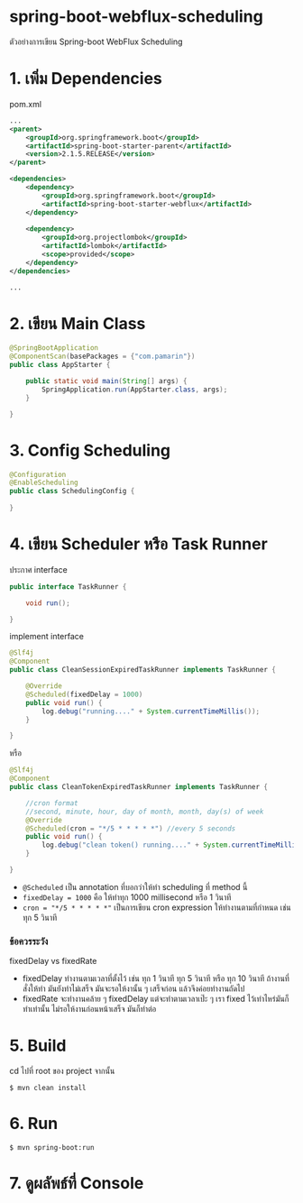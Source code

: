 # spring-boot-webflux-scheduling
ตัวอย่างการเขียน Spring-boot WebFlux Scheduling

# 1. เพิ่ม Dependencies

pom.xml 
``` xml
...
<parent>
    <groupId>org.springframework.boot</groupId>
    <artifactId>spring-boot-starter-parent</artifactId>
    <version>2.1.5.RELEASE</version>
</parent>

<dependencies>
    <dependency>
        <groupId>org.springframework.boot</groupId>
        <artifactId>spring-boot-starter-webflux</artifactId>
    </dependency>
    
    <dependency>
        <groupId>org.projectlombok</groupId>
        <artifactId>lombok</artifactId>
        <scope>provided</scope>
    </dependency>
</dependencies>

...
```

# 2. เขียน Main Class 

``` java
@SpringBootApplication
@ComponentScan(basePackages = {"com.pamarin"}) 
public class AppStarter {

    public static void main(String[] args) {
        SpringApplication.run(AppStarter.class, args);
    }

}
```

# 3. Config Scheduling 
```java 
@Configuration
@EnableScheduling
public class SchedulingConfig {
    
}
```

# 4. เขียน Scheduler หรือ Task Runner 
ประกาศ interface 
```java 
public interface TaskRunner {

    void run();

}
```
implement interface
```java 
@Slf4j
@Component
public class CleanSessionExpiredTaskRunner implements TaskRunner {

    @Override
    @Scheduled(fixedDelay = 1000)
    public void run() {
        log.debug("running...." + System.currentTimeMillis());
    }

}
```
หรือ 
```java
@Slf4j
@Component
public class CleanTokenExpiredTaskRunner implements TaskRunner {

    //cron format 
    //second, minute, hour, day of month, month, day(s) of week
    @Override
    @Scheduled(cron = "*/5 * * * * *") //every 5 seconds
    public void run() {
        log.debug("clean token() running...." + System.currentTimeMillis());
    }

}
```

- `@Scheduled` เป็น annotation ที่บอกว่าให้ทำ scheduling ที่ method นี้ 
- `fixedDelay = 1000` คือ ให้ทำทุก 1000 millisecond หรือ 1 วินาที 
- `cron = "*/5 * * * * *"` เป็นการเขียน cron expression ให้ทำงานตามที่กำหนด เช่น ทุก 5 วินาที  

### ข้อควรระวัง
fixedDelay vs fixedRate
- fixedDelay ทำงานตามเวลาที่ตั้งไว้ เช่น ทุก 1 วินาที ทุก 5 วินาที หรือ ทุก 10 วินาที ถ้างานที่สั่งให้ทำ มันยังทำไม่เสร็จ  มันจะรอให้งานั้น ๆ เสร็จก่อน แล้วจึงค่อยทำงานถัดไป
- fixedRate จะทำงานคล้าย ๆ fixedDelay แต่จะทำตามเวลาเป๊ะ ๆ เรา fixed ไว้เท่าไหร่มันก็ทำเท่านั้น ไม่รอให้งานก่อนหน้าเสร็จ มันก็ทำต่อ 

# 5. Build
cd ไปที่ root ของ project จากนั้น  
``` shell 
$ mvn clean install
```

# 6. Run 
``` shell 
$ mvn spring-boot:run
```

# 7. ดูผลัพธ์ที่ Console 
